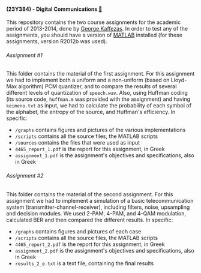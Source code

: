 #### (23Y384) - Digital Communications [:link:](https://www.ceid.upatras.gr/en/undergraduate/courses/23%CE%A5384)
This repository contains the two course assignments for the academic period of 2013-2014, done by
[George Kaffezas](https://github.com/gkffzs). In order to test any of the assignments, you should have a version of 
[MATLAB](https://www.mathworks.com/products/matlab/) installed (for these assignments, version R2012b was used).

###### Assignment #1
This folder contains the material of the first assignment. For this assignment we had to implement both a uniform and 
a non-uniform (based on Lloyd-Max algorithm) PCM quantizer, and to compare the results of several different levels of
quantization of `speech.wav`. Also, using Huffman coding (its source code, `huffman.m` was provided with the assignment)
and having `keimeno.txt` as input, we had to calculate the probability of each symbol of the alphabet, the entropy of the
source, and Huffman's efficiency. In specific:
- `/graphs` contains figures and pictures of the various implementations
- `/scripts` contains all the source files, the MATLAB scripts
- `/sources` contains the files that were used as input
- `4465_report_1.pdf` is the report for this assignment, in Greek
- `assignment_1.pdf` is the assignment's objectives and specifications, also in Greek

###### Assignment #2
This folder contains the material of the second assignment. For this assignment we had to implement a simulation of a
basic telecommunication system (transmitter-channel-receiver), including filters, noise, upsampling and decision modules.
We used 2-PAM, 4-PAM, and 4-QAM modulation, calculated BER and then compared the different results. In specific:
- `/graphs` contains figures and pictures of each case
- `/scripts` contains all the source files, the MATLAB scripts
- `4465_report_2.pdf` is the report for this assignment, in Greek
- `assignment_2.pdf` is the assignment's objectives and specifications, also in Greek
- `results_2_e.txt` is a text file, containing the final results
